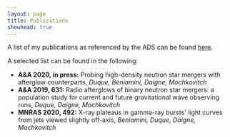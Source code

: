 ```yaml
---
layout: page
title: Publications
showhead: true
---
```


A list of my publications as referenced by the ADS can be found [here](https://ui.adsabs.harvard.edu/search/q=author%3A%22duque%2C%20r%22%20AND%20year%3A20**%20AND%20collection%3Aastronomy&sort=date%20desc%2C%20bibcode%20desc&p_=0).

A selected list can be found in the following:

* **A&A 2020, in press:** Probing high-density neutron star mergers with afterglow counterparts, *Duque, Beniamini, Daigne, Mochkovitch*
* **A&A 2019, 631:** Radio afterglows of binary neutron star mergers: a population study for current and future gravitational wave observing runs, *Duque, Daigne, Mochkovitch*
* **MNRAS 2020, 492:** X-ray plateaus in gamma-ray bursts' light curves from jets viewed slightly off-axis, *Beniamini, Duque, Daigne, Mochkovitch*
